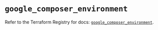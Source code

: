# `google_composer_environment`

Refer to the Terraform Registry for docs: [`google_composer_environment`](https://registry.terraform.io/providers/hashicorp/google-beta/6.19.0/docs/resources/google_composer_environment).
